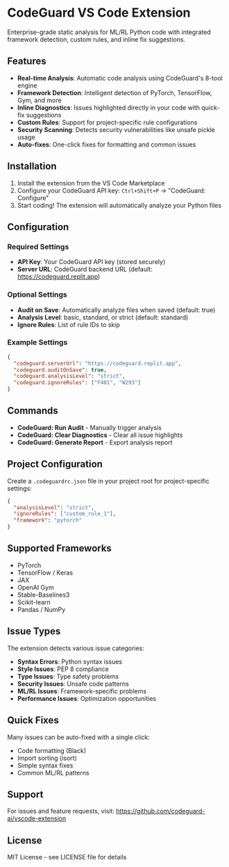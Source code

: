 # CodeGuard VS Code Extension

Enterprise-grade static analysis for ML/RL Python code with integrated framework detection, custom rules, and inline fix suggestions.

## Features

- **Real-time Analysis**: Automatic code analysis using CodeGuard's 8-tool engine
- **Framework Detection**: Intelligent detection of PyTorch, TensorFlow, Gym, and more
- **Inline Diagnostics**: Issues highlighted directly in your code with quick-fix suggestions
- **Custom Rules**: Support for project-specific rule configurations
- **Security Scanning**: Detects security vulnerabilities like unsafe pickle usage
- **Auto-fixes**: One-click fixes for formatting and common issues

## Installation

1. Install the extension from the VS Code Marketplace
2. Configure your CodeGuard API key: `Ctrl+Shift+P` → "CodeGuard: Configure"
3. Start coding! The extension will automatically analyze your Python files

## Configuration

### Required Settings

- **API Key**: Your CodeGuard API key (stored securely)
- **Server URL**: CodeGuard backend URL (default: https://codeguard.replit.app)

### Optional Settings

- **Audit on Save**: Automatically analyze files when saved (default: true)
- **Analysis Level**: basic, standard, or strict (default: standard)
- **Ignore Rules**: List of rule IDs to skip

### Example Settings

```json
{
  "codeguard.serverUrl": "https://codeguard.replit.app",
  "codeguard.auditOnSave": true,
  "codeguard.analysisLevel": "strict",
  "codeguard.ignoreRules": ["F401", "W293"]
}
```

## Commands

- **CodeGuard: Run Audit** - Manually trigger analysis
- **CodeGuard: Clear Diagnostics** - Clear all issue highlights
- **CodeGuard: Generate Report** - Export analysis report

## Project Configuration

Create a `.codeguardrc.json` file in your project root for project-specific settings:

```json
{
  "analysisLevel": "strict",
  "ignoreRules": ["custom_rule_1"],
  "framework": "pytorch"
}
```

## Supported Frameworks

- PyTorch
- TensorFlow / Keras
- JAX
- OpenAI Gym
- Stable-Baselines3
- Scikit-learn
- Pandas / NumPy

## Issue Types

The extension detects various issue categories:

- **Syntax Errors**: Python syntax issues
- **Style Issues**: PEP 8 compliance
- **Type Issues**: Type safety problems
- **Security Issues**: Unsafe code patterns
- **ML/RL Issues**: Framework-specific problems
- **Performance Issues**: Optimization opportunities

## Quick Fixes

Many issues can be auto-fixed with a single click:

- Code formatting (Black)
- Import sorting (isort)
- Simple syntax fixes
- Common ML/RL patterns

## Support

For issues and feature requests, visit: https://github.com/codeguard-ai/vscode-extension

## License

MIT License - see LICENSE file for details